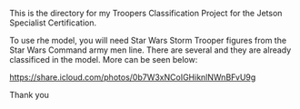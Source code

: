 This is the directory for my Troopers Classification Project for the Jetson Specialist Certification.

To use rhe model, you will need Star Wars Storm Trooper figures from the Star Wars Command army men line. There are several and they are already classificed in the model. More can be seen below:

https://share.icloud.com/photos/0b7W3xNCoIGHiknlNWnBFvU9g

Thank you
